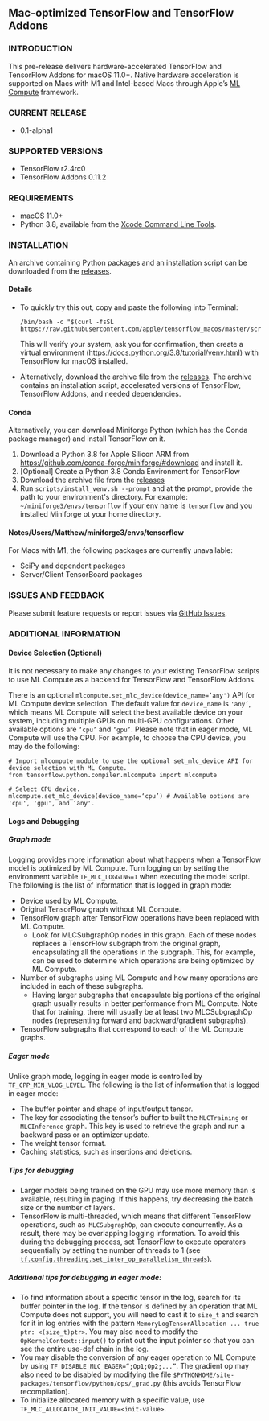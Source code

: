 ## Mac-optimized TensorFlow and TensorFlow Addons


### INTRODUCTION

This pre-release delivers hardware-accelerated TensorFlow and TensorFlow Addons for macOS 11.0+. Native hardware acceleration is supported on Macs with M1 and Intel-based Macs through Apple’s [ML Compute](https://developer.apple.com/documentation/mlcompute) framework.

### CURRENT RELEASE

- 0.1-alpha1

### SUPPORTED VERSIONS

- TensorFlow r2.4rc0
- TensorFlow Addons 0.11.2

### REQUIREMENTS

- macOS 11.0+
- Python 3.8, available from the [Xcode Command Line Tools](https://developer.apple.com/download/more/?=command%20line%20tools).

### INSTALLATION

An archive containing Python packages and an installation script can be downloaded from the [releases](https://github.com/apple/tensorflow_macos/releases).

#### Details

- To quickly try this out, copy and paste the following into Terminal:

  ```
  /bin/bash -c "$(curl -fsSL https://raw.githubusercontent.com/apple/tensorflow_macos/master/scripts/download_and_install.sh)"
  ```

  This will verify your system, ask you for confirmation, then create a virtual environment (https://docs.python.org/3.8/tutorial/venv.html) with TensorFlow for macOS installed.

- Alternatively, download the archive file from the [releases](https://github.com/apple/tensorflow_macos/releases). The archive contains an installation script, accelerated versions of TensorFlow, TensorFlow Addons, and needed dependencies.

#### Conda
Alternatively, you can download Miniforge Python (which has the Conda package manager) and install TensorFlow on it.

1. Download a Python 3.8 for Apple Silicon ARM from https://github.com/conda-forge/miniforge/#download and install it.
2. [Optional] Create a Python 3.8 Conda Environment for TensorFlow
3. Download the archive file from the [releases](https://github.com/apple/tensorflow_macos/releases)
4. Run `scripts/install_venv.sh --prompt` and at the prompt, provide the path to your environment's directory. For example: `~/miniforge3/envs/tensorflow` if your env name is `tensorflow` and you installed Miniforge ot your home directory.

#### Notes/Users/Matthew/miniforge3/envs/tensorflow

For Macs with M1, the following packages are currently unavailable:

- SciPy and dependent packages
- Server/Client TensorBoard packages

### ISSUES AND FEEDBACK

Please submit feature requests or report issues via [GitHub Issues](https://github.com/apple/tensorflow_macos/issues).

### ADDITIONAL INFORMATION

#### Device Selection (Optional)

It is not necessary to make any changes to your existing TensorFlow scripts to use ML Compute as a backend for TensorFlow and TensorFlow Addons.

There is an optional `mlcompute.set_mlc_device(device_name=’any')` API for ML Compute device selection. The default value for `device_name` is `'any’`, which means ML Compute will select the best available device on your system, including multiple GPUs on multi-GPU configurations. Other available options are `‘cpu’` and `‘gpu’`. Please note that in eager mode, ML Compute will use the CPU. For example, to choose the CPU device, you may do the following:

  ```
  # Import mlcompute module to use the optional set_mlc_device API for device selection with ML Compute.
  from tensorflow.python.compiler.mlcompute import mlcompute

  # Select CPU device.
  mlcompute.set_mlc_device(device_name=‘cpu’) # Available options are 'cpu', 'gpu', and ‘any'.
  ```


#### Logs and Debugging

##### Graph mode

Logging provides more information about what happens when a TensorFlow model is optimized by ML Compute. Turn logging on by setting the environment variable `TF_MLC_LOGGING=1` when executing the model script. The following is the list of information that is logged in graph mode:

- Device used by ML Compute.
- Original TensorFlow graph without ML Compute.
- TensorFlow graph after TensorFlow operations have been replaced with ML Compute.
    - Look for MLCSubgraphOp nodes in this graph. Each of these nodes replaces a TensorFlow subgraph from the original graph, encapsulating all the operations in the subgraph. This, for example, can be used to determine which operations are being optimized by ML Compute.
- Number of subgraphs using ML Compute and how many operations are included in each of these subgraphs.
    - Having larger subgraphs that encapsulate big portions of the original graph usually results in better performance from ML Compute. Note that for training, there will usually be at least two MLCSubgraphOp nodes (representing forward and backward/gradient subgraphs).
- TensorFlow subgraphs that correspond to each of the ML Compute graphs.


##### Eager mode

Unlike graph mode, logging in eager mode is controlled by `TF_CPP_MIN_VLOG_LEVEL`. The following is the list of information that is logged in eager mode:

- The buffer pointer and shape of input/output tensor.
- The key for associating the tensor’s buffer to built the `MLCTraining` or `MLCInference` graph. This key is used to retrieve the graph and run a backward pass or an optimizer update.
- The weight tensor format.
- Caching statistics, such as insertions and deletions.


##### Tips for debugging

- Larger models being trained on the GPU may use more memory than is available, resulting in paging.  If this happens, try decreasing the batch size or the number of layers.
- TensorFlow is multi-threaded, which means that different TensorFlow operations, such as` MLCSubgraphOp`, can execute concurrently. As a result, there may be overlapping logging information. To avoid this during the debugging process, set TensorFlow to execute operators sequentially by setting the number of threads to 1 (see [`tf.config.threading.set_inter_op_parallelism_threads`](https://www.tensorflow.org/api_docs/python/tf/config/threading/set_inter_op_parallelism_threads)).

##### Additional tips for debugging in eager mode:

- To find information about a specific tensor in the log, search for its buffer pointer in the log. If the tensor is defined by an operation that ML Compute does not support, you will need to cast it to `size_t` and search for it in log entries with the pattern `MemoryLogTensorAllocation ... true ptr: <(size_t)ptr>`.  You may also need to modify the `OpKernelContext::input()` to print out the input pointer so that you can see the entire use-def chain in the log.
- You may disable the conversion of any eager operation to ML Compute by using `TF_DISABLE_MLC_EAGER=“;Op1;Op2;...”`. The gradient op may also need to be disabled by modifying  the file `$PYTHONHOME/site-packages/tensorflow/python/ops/_grad.py` (this avoids TensorFlow recompilation).
- To initialize allocated memory with a specific value, use `TF_MLC_ALLOCATOR_INIT_VALUE=<init-value>`.


